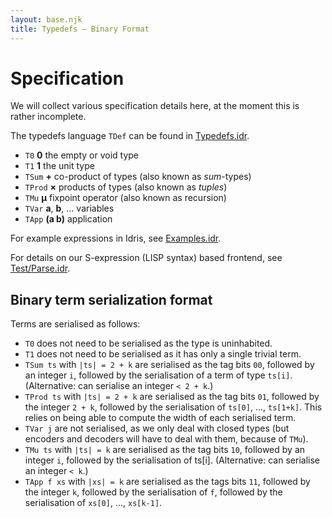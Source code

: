```yaml
---
layout: base.njk
title: Typedefs — Binary Format
---
```


# Specification

We will collect various specification details here, at the moment this is rather incomplete.

The typedefs language `TDef` can be found in [Typedefs.idr](https://github.com/typedefs/typedefs/blob/master/src/Typedefs.idr#L14).

- `T0` **0** the empty or void type
- `T1` **1** the unit type
- `TSum` **+** co-product of types (also known as *sum*-types)
- `TProd` **×** products of types (also known as *tuples*)
- `TMu` **µ** fixpoint operator (also known as recursion)
- `TVar` **a**, **b**, ... variables
- `TApp` **(a b)** application

For example expressions in Idris, see [Examples.idr](https://github.com/typedefs/typedefs/blob/master/examples/Examples.idr#L10).

For details on our S-expression (LISP syntax) based frontend, see [Test/Parse.idr](https://github.com/typedefs/typedefs/blob/master/src/Test/Parse.idr#L25).

## Binary term serialization format

Terms are serialised as follows:

- `T0` does not need to be serialised as the type is uninhabited.
- `T1` does not need to be serialised as it has only a single trivial term.
- `TSum ts` with `|ts| = 2 + k` are serialised as the tag bits `00`, followed by an integer `i`, followed by the serialisation of a term of type `ts[i]`. (Alternative: can serialise an integer `< 2 + k`.)
- `TProd ts` with `|ts| = 2 + k` are serialised as the tag bits `01`, followed by the integer `2 + k`, followed by the serialisation of `ts[0]`, ..., `ts[1+k]`. This relies on being able to compute the width of each serialised term.
- `TVar j` are not serialised, as we only deal with closed types (but encoders and decoders will have to deal with them, because of `TMu`).
- `TMu ts` with `|ts| = k` are serialised as the tag bits `10`, followed by an integer `i`, followed by the serialisation of ts[i]. (Alternative: can serialise an integer `< k`.)
- `TApp f xs` with `|xs| = k` are serialised as the tags bits `11`, followed by the integer `k`, followed by the serialisation of `f`, followed by the serialisation of `xs[0]`, ..., `xs[k-1]`.
